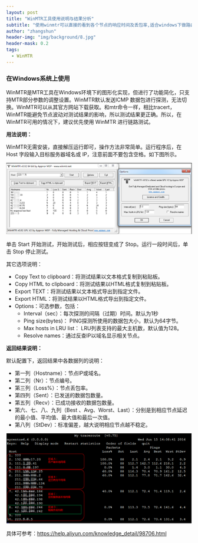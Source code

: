 ```yaml
---
layout: post
title: "WinMTR工具使用说明与结果分析"
subtitle: "使用winmtr可以直接的看到各个节点的响应时间及丢包率,适合windows下做路由追踪及PING测试,使用方法简单。"
author: "zhangshun"
header-img: "img/background/8.jpg"
header-mask: 0.2
tags:
  - WinMTR
---
```


### 在Windows系统上使用

WinMTR是MTR工具在Windows环境下的图形化实现，但进行了功能简化，只支持MTR部分参数的调整设置。WinMTR默认发送ICMP 数据包进行探测，无法切换。WinMTR可以从其官方网站下载获取。和mtr命令一样，相比tracert，WinMTR能避免节点波动对测试结果的影响，所以测试结果更正确。所以，在WinMTR可用的情况下，建议优先使用 WinMTR 进行链路测试。

**用法说明：**

WinMTR无需安装，直接解压运行即可，操作方法非常简单。运行程序后，在 Host 字段输入目标服务器域名或 IP，注意前面不要包含空格。如下图所示。

![WinMTR](/img/in-post/2019-05-28-MTR工具使用说明与结果分析/WinMTR.png)

单击 Start 开始测试，开始测试后，相应按钮变成了 Stop。运行一段时间后，单击 Stop 停止测试。

其它选项说明：

- Copy Text to clipboard：将测试结果以文本格式复制到粘贴板。
- Copy HTML to clipboard：将测试结果以HTML格式复制到粘贴板。
- Export TEXT：将测试结果以文本格式导出到指定文件。
- Export HTML：将测试结果以HTML格式导出到指定文件。
- Options：可选参数，包括：
	- Interval（sec）：每次探测的间隔（过期）时间。默认为1秒
	- Ping size(bytes)： PING探测所使用的数据包大小，默认为64字节。
	- Max hosts in LRU list： LRU列表支持的最大主机数，默认值为128。
	- Resolve names：通过反查IP以域名显示相关节点。

**返回结果说明：**

默认配置下，返回结果中各数据列的说明：

- 第一列（Hostname）：节点IP或域名。
- 第二列（Nr）：节点编号。
- 第三列（Loss%）：节点丢包率。
- 第四列（Sent）：已发送的数据包数量。
- 第五列（Recv）：已成功接收的数据包数量。
- 第六、七、八、九列（Best 、Avg、Worst、Last）：分别是到相应节点延迟的最小值、平均值、最大值和最后一次值。
- 第八列（StDev）：标准偏差，越大说明相应节点越不稳定。

![WinMTR1](/img/in-post/2019-05-28-MTR工具使用说明与结果分析/WinMTR1.png)

具体可参考：https://help.aliyun.com/knowledge_detail/98706.html